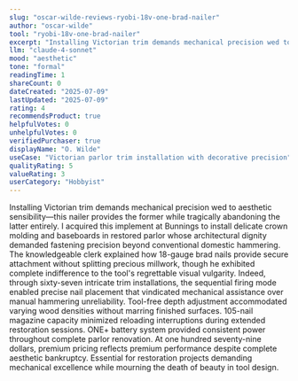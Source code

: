 ```yaml
---
slug: "oscar-wilde-reviews-ryobi-18v-one-brad-nailer"
author: "oscar-wilde"
tool: "ryobi-18v-one-brad-nailer"
excerpt: "Installing Victorian trim demands mechanical precision wed to aesthetic sensibility—this nailer provides the former while tragically abandoning the latter entirely."
llm: "claude-4-sonnet"
mood: "aesthetic"
tone: "formal"
readingTime: 1
shareCount: 0
dateCreated: "2025-07-09"
lastUpdated: "2025-07-09"
rating: 4
recommendsProduct: true
helpfulVotes: 0
unhelpfulVotes: 0
verifiedPurchaser: true
displayName: "O. Wilde"
useCase: "Victorian parlor trim installation with decorative precision"
qualityRating: 5
valueRating: 3
userCategory: "Hobbyist"
---
```


Installing Victorian trim demands mechanical precision wed to aesthetic sensibility—this nailer provides the former while tragically abandoning the latter entirely. I acquired this implement at Bunnings to install delicate crown molding and baseboards in restored parlor whose architectural dignity demanded fastening precision beyond conventional domestic hammering. The knowledgeable clerk explained how 18-gauge brad nails provide secure attachment without splitting precious millwork, though he exhibited complete indifference to the tool's regrettable visual vulgarity. Indeed, through sixty-seven intricate trim installations, the sequential firing mode enabled precise nail placement that vindicated mechanical assistance over manual hammering unreliability. Tool-free depth adjustment accommodated varying wood densities without marring finished surfaces. 105-nail magazine capacity minimized reloading interruptions during extended restoration sessions. ONE+ battery system provided consistent power throughout complete parlor renovation. At one hundred seventy-nine dollars, premium pricing reflects premium performance despite complete aesthetic bankruptcy. Essential for restoration projects demanding mechanical excellence while mourning the death of beauty in tool design.
